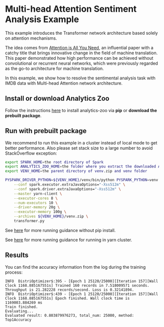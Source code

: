 # Multi-head Attention Sentiment Analysis Example
This example introduces the Transformer network architecture based solely on attention mechanisms.

The idea comes from [Attention is All You Need](https://arxiv.org/abs/1706.03762), an influential paper with a catchy title that brings innovative change in the field of machine translation. This paper demonstrated how high performance can be achieved without convolutional or recurrent neural networks, which were previously regarded as the go-to architecture for machine translation.

In this example, we show how to resolve the sentimental analysis task with IMDB data with Multi-head Attention network architecture.

## Install or download Analytics Zoo
Follow the instructions [here](https://analytics-zoo.github.io/master/#PythonUserGuide/install/) to install analytics-zoo via __pip__ or __download the prebuilt package__.

## Run with prebuilt package
We recommend to run this example in a cluster instead of local mode to get better performance. Also please set stack size to a large number to avoid StackOverflow exception:

```bash
export SPARK_HOME=the root directory of Spark
export ANALYTICS_ZOO_HOME=the folder where you extract the downloaded Analytics Zoo zip package
export VENV_HOME=the parent directory of venv.zip and venv folder

PYSPARK_DRIVER_PYTHON=${VENV_HOME}/venv/bin/python PYSPARK_PYTHON=venv.zip/venv/bin/python ${ANALYTICS_ZOO_HOME}/bin/spark-submit-python-with-zoo.sh \
    --conf spark.executor.extraJavaOptions="-Xss512m" \
    --conf spark.driver.extraJavaOptions="-Xss512m" \
    --master yarn-client \
    --executor-cores 8 \
    --num-executors 10 \
    --driver-memory 20g \
    --executor-memory 100g \
    --archives ${VENV_HOME}/venv.zip \
    transformer.py
```

See [here](https://analytics-zoo.github.io/master/#PythonUserGuide/run/#run-without-pip-install) for more running guidance without pip install.

See [here](https://analytics-zoo.github.io/master/#PythonUserGuide/install/#for-yarn-cluster) for more running guidance for running in yarn cluster.

## Results
You can find the accuracy information from the log during the training process:
```
INFO  DistriOptimizer$:395 - [Epoch 1 25120/25000][Iteration 157][Wall Clock 1168.885167551s] Trained 160 records in 7.518009571 seconds. Throughput is 21.282228 records/second. Loss is 0.32141894.
INFO  DistriOptimizer$:439 - [Epoch 1 25120/25000][Iteration 157][Wall Clock 1168.885167551s] Epoch finished. Wall clock time is 1169003.884269 ms
Train finished.
Evaluating...
Evaluated result: 0.803879976273, total_num: 25000, method: Top1Accuracy
```
